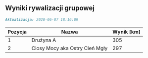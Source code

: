 ## Wyniki rywalizacji grupowej

```markdown
Aktualizacja: 2020-06-07 18:16:09
```

Pozycja | Nazwa | Wynik [km] |
------------ | -------------  | -------------
 1 |Drużyna A | 305 
 2 |Ciosy Mocy aka Ostry Cień Mgły | 297